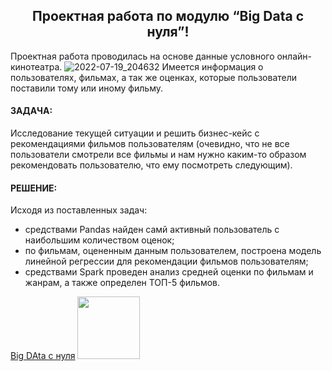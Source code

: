 <h2 align="center">Проектная работа по модулю “Big Data с нуля”!</a></h2>

Проектная работа проводилась на основе данные условного онлайн-кинотеатра.
![2022-07-19_204632](https://user-images.githubusercontent.com/108893866/179794537-73ece5e5-fbe9-45e5-95e0-3b9678ea7847.png)
Имеется информация о пользователях, фильмах, а так же оценках, которые пользователи поставили тому или иному фильму.
#### ЗАДАЧА: ####
Исследование текущей ситуации и решить бизнес-кейс с рекомендациями фильмов пользователям (очевидно, что не все пользователи смотрели все фильмы и нам нужно каким-то образом рекомендовать пользователю, что ему посмотреть следующим).</br>
#### РЕШЕНИЕ: ####
Исходя из поставленных задач:
- средствами Pandas найден самй активный пользователь с наибольшим количеством оценок;
- по фильмам, оцененным данным пользователем, построена модель линейной регрессии для рекомендации фильмов пользователям;
- средствами Spark проведен анализ средней оценки по фильмам и жанрам, а также определен ТОП-5 фильмов.

<div align="left"><a href="https://github.com/PetrukhinSergey/Big-Data-starting/blob/main/%D0%98%D1%82%D0%BE%D0%B3%D0%BE%D0%B2%D0%B0%D1%8F_%D1%80%D0%B0%D0%B1%D0%BE%D1%82%D0%B0_%22Big_Data_c_%D0%BD%D1%83%D0%BB%D1%8F%22.ipynb" target="_blank">Big DAta с нуля</a>
<img src="https://user-images.githubusercontent.com/108893866/179799006-e6f4eadd-9b03-4bf7-a1ab-ba4145e5f9e8.png" width="100" />
</div>
